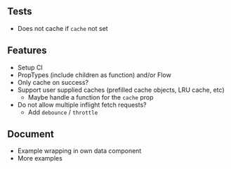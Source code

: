 ## Tests
- Does not cache if `cache` not set

## Features
- Setup CI
- PropTypes (include children as function) and/or Flow
- Only cache on success?
- Support user supplied caches (prefilled cache objects, LRU cache, etc)
  - Maybe handle a function for the `cache` prop
- Do not allow multiple inflight fetch requests?
  - Add `debounce` / `throttle`

## Document
- Example wrapping <Fetch /> in own data component
- More examples